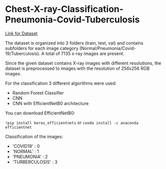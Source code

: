# Chest-X-ray-Classification-Pneumonia-Covid-Tuberculosis
[Link for Dataset](https://www.kaggle.com/datasets/jtiptj/chest-xray-pneumoniacovid19tuberculosis?resource=download)
<p>The dataset is organized into 3 folders (train, test, val) and contains subfolders for each image category (Normal/Pneumonia/Covid-19/Tuberculosis). A total of 7135 x-ray images are present.
</p>
<p>Since the given dataset contains X-ray images with different resolutions, the dataset is preprocessed to images with the resolution of 256x256 RGB images.</p>
<p>For the classification 3 different algorithms were used: </p>

  * Random Forest Classifier
  * CNN
  * CNN with EfficientNetB0 architecture

<p>You can download EfficientNetB0: </p>

` !pip install keras_efficientnets ` or 
`conda install -c anaconda efficientnet`


<p>Classification of the images: </p>

   * 'COVID19'        : 0
   *  'NORMAL'        : 1
   *  'PNEUMONIA'     : 2
   *  'TURBERCULOSIS' : 3
